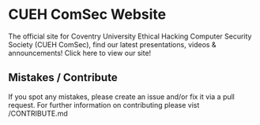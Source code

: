 # CUEH ComSec Website

The official site for Coventry University Ethical Hacking Computer Security Society (CUEH ComSec), find our latest presentations, videos & announcements! Click here to view our site!

## Mistakes / Contribute
If you spot any mistakes, please create an issue and/or fix it via a pull request. For further information on contributing please vist /CONTRIBUTE.md
